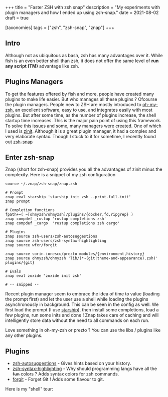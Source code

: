 +++
title = "Faster ZSH with zsh snap"
description = "My experiments with plugin managers and how I ended up using zsh-snap."
date = 2021-08-02
draft = true

[taxonomies]
tags = ["zsh", "zsh-snap", "znap"]
+++

## Intro
Although not as ubiquitous as bash, zsh has many advantages over it. While fish is an even better shell than zsh, it does not offer the same level of **run any script (TM)** advantage like zsh. 

## Plugins Managers
To get the features offered by fish and more, people have created many plugins to make life easier. But who manages all these plugins ? Ofcourse the plugin managers. People new to ZSH are mostly introduced to [oh-my-zsh](https://ohmyz.sh/), an excellent software, easy to use, and integrates easily with most plugins. But after some time, as the number of plugins increase, the shell startup time increases. This is the major pain point of using this framework. To solve this issues and some, many managers were created. One of which I used is [zinit](https://zdharma.github.io/zinit/wiki/). Although it is a great plugin manager, it had a complex and very elaborate syntax. Though I stuck to it for sometime, I recently found out [zsh-snap](https://github.com/marlonrichert/zsh-snap)

## Enter zsh-snap
Znap (short for zsh-snap) provides you all the advantages of zinit minus the complexity. Here is a snippet of my zsh configuration
```
source ~/.znap/zsh-snap/znap.zsh

# Prompt
znap eval starship 'starship init zsh --print-full-init'
znap prompt

# Completion functions
fpath+=( ~[ohmyzsh/ohmyzsh]/plugins/{docker,fd,ripgrep} )
znap compdef _rustup 'rustup completions zsh'
znap compdef _cargo  'rustup completions zsh cargo'

# Plugins
znap source zsh-users/zsh-autosuggestions
znap source zsh-users/zsh-syntax-highlighting
znap source wfxr/forgit

znap source sorin-ionescu/prezto modules/{environment,history}
znap source ohmyzsh/ohmyzsh 'lib/(*~(git|theme-and-appearance).zsh)' plugins/{git}

# Evals
znap eval zoxide "zoxide init zsh"

# -- snipped --
```

Recent plugin manager seem to embrace the idea of time to value (loading the prompt first) and let the user use a shell while loading the plugins asynchronously in background. This can be seen in the config as well. We first load the prompt (I use [starship](https://starship.rs/)), then install some completions, load a few plugins, run some inits and done ! Znap takes care of caching and will intelligently store data without the need to all commands on each run.

Love something in oh-my-zsh or prezto ? You can use the libs / plugins like any other plugins.

## Plugins
* [zsh-autosuggestions](https://github.com/zsh-users/zsh-autosuggestions) - Gives hints based on your history.
* [zsh-syntax-highlighting](https://github.com/zsh-users/zsh-syntax-highlighting) - Why should programming langs have all the ~~fun~~ colors ? Adds syntax colors for zsh commands.
* [forgit](https://github.com/wfxr/forgit) - Forget Git ! Adds some flavour to git.

Here is my "shell" tour:
<script id="asciicast-428370" src="https://asciinema.org/a/428370.js" async></script>
